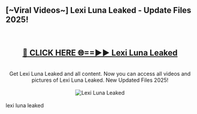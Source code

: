 <h2>[~Viral Videos~] Lexi Luna Leaked - Update Files 2025!</h2>
<br>
<div align="center">
<h2><a href="https://betterlinks.top/A2PfLJ" rel="nofollow">🔴 CLICK HERE 🌐==►► Lexi Luna Leaked</a></h2>
<br>
Get Lexi Luna Leaked and all content. Now you can access all videos and pictures of Lexi Luna Leaked. New Updated Files 2025!
<br>
<br>
<a href="https://betterlinks.top/A2PfLJ" rel="nofollow" data-target="animated-image.originalLink"><img src="https://i.ibb.co.com/WyWwxjT/player-gif2.gif" alt="Lexi Luna Leaked" style="max-width: 100%; display: inline-block;" data-target="animated-image.originalImage"></a>
</div>
<br>
lexi luna leaked